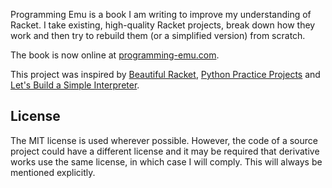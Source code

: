 Programming Emu is a book I am writing to improve my understanding of Racket.
I take existing, high-quality Racket projects, break down how they work and then try to rebuild them (or a simplified version) from scratch.

The book is now online at [programming-emu.com](programming-emu.com).

This project was inspired by [Beautiful Racket](www.beautiful-racket.com), [Python Practice Projects](http://pythonpracticeprojects.com/) and [Let's Build a Simple Interpreter](https://ruslanspivak.com/).

License
-------
The MIT license is used wherever possible.
However, the code of a source project could have a different license and it may be required that derivative works use the same license, in which case I will comply.
This will always be mentioned explicitly.

